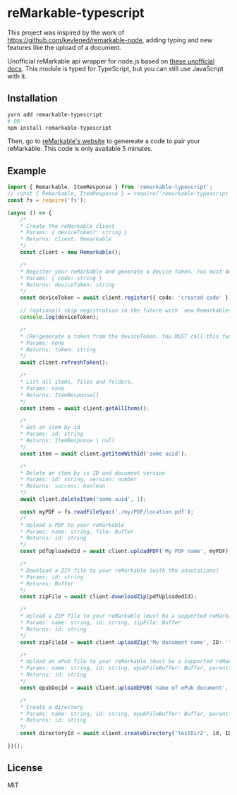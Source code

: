 # reMarkable-typescript

This project was inspired by the work of https://github.com/kevlened/remarkable-node, adding typing and new features like the upload of a document.

Unofficial reMarkable api wrapper for node.js based on [these unofficial docs](https://github.com/splitbrain/ReMarkableAPI/wiki).
This module is typed for TypeScript, but you can still use JavaScript with it.

## Installation
```bash
yarn add remarkable-typescript
# OR
npm install remarkable-typescript
```

Then, go to [reMarkable's website](https://my.remarkable.com/connect/remarkable) to genereate a code to pair your reMarkable. This code is only available 5 minutes.

## Example

```ts
import { Remarkable, ItemResponse } from 'remarkable-typescript';
// const { Remarkable, ItemResponse } = require('remarkable-typescript');
const fs = require('fs');

(async () => {
    /*
    * Create the reMarkable client
    * Params: { deviceToken?: string }
    * Returns: client: Remarkable
    */
    const client = new Remarkable();

    /*
    * Register your reMarkable and generate a device token. You must do this first to pair your device if you didn't specify a token. This may take a few seconds to complete. It seems that the deviceToken never expires.
    * Params: { code: string }
    * Returns: deviceToken: string
    */
    const deviceToken = await client.register({ code: 'created code' });

    // (optional) skip registration in the future with `new Remarkable({deviceToken})`
    console.log(deviceToken);

    /*
    * (Re)generate a token from the deviceToken. You MUST call this function after creating the client. This token, used to interact with storage, is different from the deviceToken. This function is automatically called in register(). This token expires.
    * Params: none
    * Returns: token: string
    */
    await client.refreshToken();

    /*
    * List all items, files and folders.
    * Params: none
    * Returns: ItemResponse[]
    */
    const items = await client.getAllItems();

    /*
    * Get an item by id
    * Params: id: string
    * Returns: ItemResponse | null
    */
    const item = await client.getItemWithId('some uuid');

    /*
    * Delete an item by is ID and document version
    * Params: id: string, version: number
    * Returns: success: boolean
    */
    await client.deleteItem('some uuid', 1);

    const myPDF = fs.readFileSync('./my/PDF/location.pdf');
    /*
    * Upload a PDF to your reMarkable
    * Params: name: string, file: Buffer
    * Returns: id: string
    */
    const pdfUploadedId = await client.uploadPDF('My PDF name', myPDF);

    /*
    * Download a ZIP file to your reMarkable (with the annotations)
    * Params: id: string
    * Returns: Buffer
    */
    const zipFile = await client.downloadZip(pdfUploadedId);

    /*
    * Upload a ZIP file to your reMarkable (must be a supported reMarkable format). You can generate the ID using uuidv4.
    * Params: name: string, id: string, zipFile: Buffer
    * Returns: id: string
    */
    const zipFileId = await client.uploadZip('My document name', ID: 'f831481c-7d2d-4776-922d-36e708d9d680', zipFile);

    /*
    * Upload an ePub file to your reMarkable (must be a supported reMarkable format). You can generate the ID using uuidv4 or v5. v5 will deterministically generate a uuid based on name and namespace .
    * Params: name: string, id: string, epubFileBuffer: Buffer, parent?: string
    * Returns: id: string
    */
    const epubDocId = await client.uploadEPUB('name of ePub document', ID: '181a124b-bbdf-4fdd-8310-64fa87bc9c7f', epubFileBuffer, /*optional UUID of parent folder*/);

    /*
    * Create a directory 
    * Params: name: string, id: string, epubFileBuffer: Buffer, parent?: string
    * Returns: id: string
    */
    const directoryId = await client.createDirectory('testDir2', id, ID: '702ba145-0a78-4e19-9324-6f8fb3da3c1a', /*optional UUID of parent folder*/);

})();
```

## License
MIT



